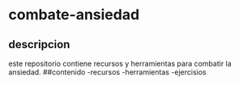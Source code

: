 # combate-ansiedad
## descripcion
este repositorio contiene recursos y herramientas para combatir la ansiedad.
##contenido
-recursos
-herramientas
-ejercisios
